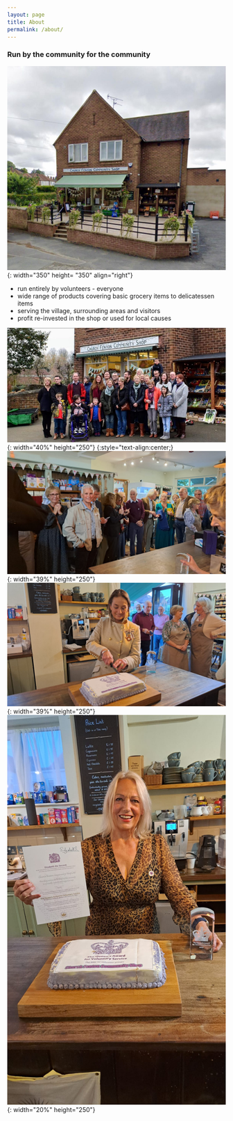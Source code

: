 ```yaml
---
layout: page
title: About
permalink: /about/
---
```

<h3>Run by the community for the community</h3>

![shop](../images/shop_front.jpg){: width="350" height= "350" align="right"}
* run entirely by volunteers - everyone
* wide range of products covering basic grocery items to delicatessen items
* serving the village, surrounding areas and visitors
* profit re-invested in the shop or used for local causes

![people](../images/people.jpg){: width="40%" height="250"}
{:style="text-align:center;}
![people](../images/volunteers.jpg){: width="39%" height="250"}
![people](../images/LL_cake.jpg){: width="39%" height="250"}
![people](../images/babs2.jpg){: width="20%" height="250"}